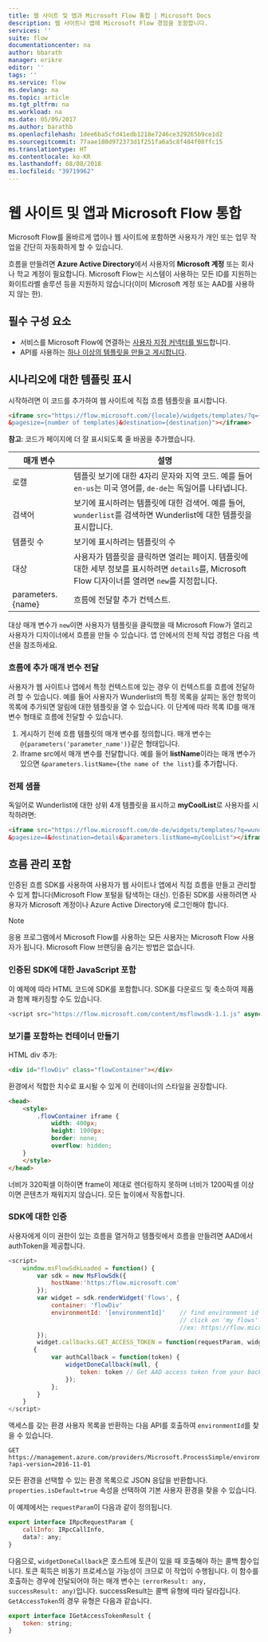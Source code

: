 ```yaml
---
title: 웹 사이트 및 앱과 Microsoft Flow 통합 | Microsoft Docs
description: 웹 사이트나 앱에 Microsoft Flow 경험을 포함합니다.
services: ''
suite: flow
documentationcenter: na
author: bbarath
manager: erikre
editor: ''
tags: ''
ms.service: flow
ms.devlang: na
ms.topic: article
ms.tgt_pltfrm: na
ms.workload: na
ms.date: 05/09/2017
ms.author: barathb
ms.openlocfilehash: 1dee6ba5cfd41edb1218e7246ce329265b9ce1d2
ms.sourcegitcommit: 77aae180d972373d1f251fa6a5c8f484f08ffc15
ms.translationtype: HT
ms.contentlocale: ko-KR
ms.lasthandoff: 08/08/2018
ms.locfileid: "39719962"
---
```

# <a name="integrate-microsoft-flow-with-websites-and-apps"></a>웹 사이트 및 앱과 Microsoft Flow 통합
Microsoft Flow를 올바르게 앱이나 웹 사이트에 포함하면 사용자가 개인 또는 업무 작업을 간단히 자동화하게 할 수 있습니다.

흐름을 만들려면 **Azure Active Directory**에서 사용자의 **Microsoft 계정** 또는 회사나 학교 계정이 필요합니다. Microsoft Flow는 시스템이 사용하는 모든 ID를 지원하는 화이트라벨 솔루션 등을 지원하지 않습니다(이미 Microsoft 계정 또는 AAD를 사용하지 않는 한).

## <a name="prerequisites"></a>필수 구성 요소
* 서비스를 Microsoft Flow에 연결하는 [사용자 지정 커넥터를 빌드](register-custom-api.md)합니다.
* API를 사용하는 [하나 이상의 템플릿을 만들고 게시합니다](../publish-a-template.md).

## <a name="show-templates-for-your-scenarios"></a>시나리오에 대한 템플릿 표시
시작하려면 이 코드를 추가하여 웹 사이트에 직접 흐름 템플릿을 표시합니다.

```html
<iframe src="https://flow.microsoft.com/{locale}/widgets/templates/?q={search term}
&pagesize={number of templates}&destination={destination}"></iframe>
```

**참고**: 코드가 페이지에 더 잘 표시되도록 줄 바꿈을 추가했습니다.

| 매개 변수 | 설명 |
| --- | --- |
| 로캘 |템플릿 보기에 대한 4자리 문자와 지역 코드. 예를 들어 `en-us`는 미국 영어를, `de-de`는 독일어를 나타냅니다. |
| 검색어 |보기에 표시하려는 템플릿에 대한 검색어. 예를 들어, `wunderlist`를 검색하면 Wunderlist에 대한 템플릿을 표시합니다. |
| 템플릿 수 |보기에 표시하려는 템플릿의 수 |
| 대상 |사용자가 템플릿을 클릭하면 열리는 페이지. 템플릿에 대한 세부 정보를 표시하려면 `details`를, Microsoft Flow 디자이너를 열려면 `new`를 지정합니다. |
| parameters.{name} |흐름에 전달할 추가 컨텍스트. |

대상 매개 변수가 `new`이면 사용자가 템플릿을 클릭했을 때 Microsoft Flow가 열리고 사용자가 디자이너에서 흐름을 만들 수 있습니다. 앱 안에서의 전체 작업 경험은 다음 섹션을 참조하세요.

### <a name="passing-additional-parameters-to-the-flow"></a>흐름에 추가 매개 변수 전달
사용자가 웹 사이트나 앱에서 특정 컨텍스트에 있는 경우 이 컨텍스트를 흐름에 전달하려 할 수 있습니다. 예를 들어 사용자가 Wunderlist의 특정 목록을 살피는 동안 항목이 목록에 추가되면 알림에 대한 템플릿을 열 수 있습니다. 이 단계에 따라 목록 ID를 매개 변수 형태로 흐름에 전달할 수 있습니다.

1. 게시하기 전에 흐름 템플릿의 매개 변수를 정의합니다. 매개 변수는 `@{parameters('parameter_name')}`같은 형태입니다.
2. Iframe src에서 매개 변수를 전달합니다. 예를 들어 **listName**이라는 매개 변수가 있으면 `&parameters.listName={the name of the list}`를 추가합니다.

### <a name="full-sample"></a>전체 샘플
독일어로 Wunderlist에 대한 상위 4개 템플릿을 표시하고 **myCoolList**로 사용자를 시작하려면:

```html
<iframe src="https://flow.microsoft.com/de-de/widgets/templates/?q=wunderlist
&pagesize=4&destination=details&parameters.listName=myCoolList"></iframe>
```

## <a name="embed-the-management-of-flows"></a>흐름 관리 포함
인증된 흐름 SDK를 사용하여 사용자가 웹 사이트나 앱에서 직접 흐름을 만들고 관리할 수 있게 합니다(Microsoft Flow 포털을 탐색하는 대신). 인증된 SDK를 사용하려면 사용자가 Microsoft 계정이나 Azure Active Directory에 로그인해야 합니다.

> [!NOTE]
> 응용 프로그램에서 Microsoft Flow를 사용하는 모든 사용자는 Microsoft Flow 사용자가 됩니다. Microsoft Flow 브랜딩을 숨기는 방법은 없습니다.
> 
> 

### <a name="include-the-javascript-for-the-authenticated-sdk"></a>인증된 SDK에 대한 JavaScript 포함
이 예제에 따라 HTML 코드에 SDK를 포함합니다. SDK를 다운로드 및 축소하여 제품과 함께 패키징할 수도 있습니다.

```javascript
<script src="https://flow.microsoft.com/content/msflowsdk-1.1.js" async defer></script>
```

### <a name="create-a-container-to-contain-the-view"></a>보기를 포함하는 컨테이너 만들기
HTML div 추가:

```html
<div id="flowDiv" class="flowContainer"></div>
```

환경에서 적합한 치수로 표시될 수 있게 이 컨테이너의 스타일을 권장합니다.

```html
<head>
    <style>
        .flowContainer iframe {
            width: 400px;
            height: 1000px;
            border: none;
            overflow: hidden;
    }
    </style>
</head>
```

너비가 320픽셀 이하이면 frame이 제대로 렌더링하지 못하며 너비가 1200픽셀 이상이면 콘텐츠가 채워지지 않습니다. 모든 높이에서 작동합니다.

### <a name="authentication-against-the-sdk"></a>SDK에 대한 인증
사용자에게 이미 권한이 있는 흐름을 열거하고 템플릿에서 흐름을 만들려면 AAD에서 authToken을 제공합니다.

```javascript
<script>
    window.msFlowSdkLoaded = function() {
        var sdk = new MsFlowSdk({
            hostName:'https:/flow.microsoft.com'
        });
        var widget = sdk.renderWidget('flows', {
            container: 'flowDiv'
            environmentId: '[environmentId]'    // find environment id from browser URL when you 
                                                // click on 'my flows'
                                                //ex: https://flow.microsoft.com/manage/environments/[environmentId]/flows
        });
        widget.callbacks.GET_ACCESS_TOKEN = function(requestParam, widgetDoneCallback)
       {
            var authCallback = function(token) {
                widgetDoneCallback(null, {
                    token: token // Get AAD access token from your backend system
                });
            };
        }
    }
</script>
```

액세스를 갖는 환경 사용자 목록을 반환하는 다음 API를 호출하여 `environmentId`를 찾을 수 있습니다.

```http
GET https://management.azure.com/providers/Microsoft.ProcessSimple/environments
?api-version=2016-11-01 
```

모든 환경을 선택할 수 있는 환경 목록으로 JSON 응답을 반환합니다. `properties.isDefault=true` 속성을 선택하여 기본 사용자 환경을 찾을 수 있습니다.

이 예제에서는 `requestParam`이 다음과 같이 정의됩니다.

```javascript
export interface IRpcRequestParam {
    callInfo: IRpcCallInfo,
    data?: any;
}
```

다음으로, `widgetDoneCallback`은 호스트에 토큰이 있을 때 호출해야 하는 콜백 함수입니다. 토큰 획득은 비동기 프로세스일 가능성이 크므로 이 작업이 수행됩니다. 이 함수를 호출하는 경우에 전달되어야 하는 매개 변수는 `(errorResult: any, successResult: any)`입니다. successResult는 콜백 유형에 따라 달라집니다. `GetAccessToken`의 경우 유형은 다음과 같습니다.

```javascript
export interface IGetAccessTokenResult {
    token: string;
}
```
